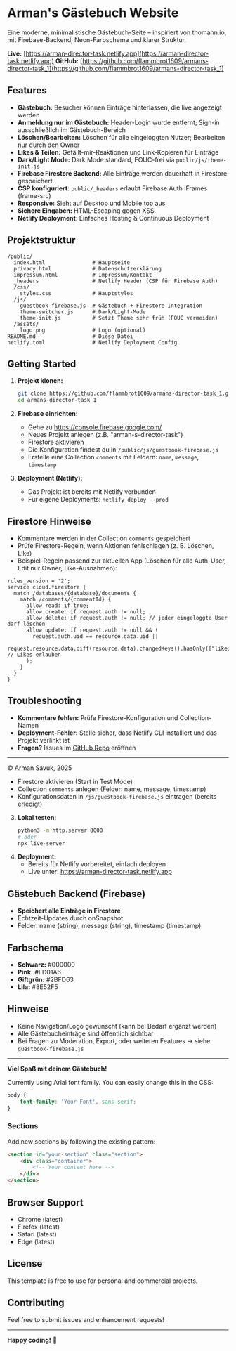 # Arman's Gästebuch Website

Eine moderne, minimalistische Gästebuch-Seite – inspiriert von thomann.io, mit Firebase-Backend, Neon-Farbschema und klarer Struktur.

**Live:** [https://arman-director-task.netlify.app](https://arman-director-task.netlify.app)
**GitHub:** [https://github.com/flammbrot1609/armans-director-task_1](https://github.com/flammbrot1609/armans-director-task_1)

## Features

- **Gästebuch:** Besucher können Einträge hinterlassen, die live angezeigt werden
- **Anmeldung nur im Gästebuch:** Header-Login wurde entfernt; Sign-in ausschließlich im Gästebuch-Bereich
- **Löschen/Bearbeiten:** Löschen für alle eingeloggten Nutzer; Bearbeiten nur durch den Owner
- **Likes & Teilen:** Gefällt-mir-Reaktionen und Link-Kopieren für Einträge
- **Dark/Light Mode:** Dark Mode standard, FOUC-frei via `public/js/theme-init.js`
- **Firebase Firestore Backend:** Alle Einträge werden dauerhaft in Firestore gespeichert
- **CSP konfiguriert:** `public/_headers` erlaubt Firebase Auth IFrames (frame-src)
- **Responsive:** Sieht auf Desktop und Mobile top aus
- **Sichere Eingaben:** HTML-Escaping gegen XSS
- **Netlify Deployment**: Einfaches Hosting & Continuous Deployment

## Projektstruktur

```
/public/
  index.html               # Hauptseite
  privacy.html             # Datenschutzerklärung
  impressum.html           # Impressum/Kontakt
  _headers                 # Netlify Header (CSP für Firebase Auth)
  /css/
    styles.css             # Hauptstyles
  /js/
    guestbook-firebase.js  # Gästebuch + Firestore Integration
    theme-switcher.js      # Dark/Light-Mode
    theme-init.js          # Setzt Theme sehr früh (FOUC vermeiden)
  /assets/
    logo.png               # Logo (optional)
README.md                  # Diese Datei
netlify.toml               # Netlify Deployment Config
```

## Getting Started

1. **Projekt klonen:**
   ```bash
   git clone https://github.com/flammbrot1609/armans-director-task_1.git
   cd armans-director-task_1
   ```
2. **Firebase einrichten:**
   - Gehe zu https://console.firebase.google.com/
   - Neues Projekt anlegen (z.B. "arman-s-director-task")
   - Firestore aktivieren
   - Die Konfiguration findest du in `/public/js/guestbook-firebase.js`
   - Erstelle eine Collection `comments` mit Feldern: `name`, `message`, `timestamp`

3. **Deployment (Netlify):**
   - Das Projekt ist bereits mit Netlify verbunden
   - Für eigene Deployments: `netlify deploy --prod`

## Firestore Hinweise
- Kommentare werden in der Collection `comments` gespeichert
- Prüfe Firestore-Regeln, wenn Aktionen fehlschlagen (z. B. Löschen, Like)
- Beispiel-Regeln passend zur aktuellen App (Löschen für alle Auth-User, Edit nur Owner, Like-Ausnahmen):

```rules
rules_version = '2';
service cloud.firestore {
  match /databases/{database}/documents {
    match /comments/{commentId} {
      allow read: if true;
      allow create: if request.auth != null;
      allow delete: if request.auth != null; // jeder eingeloggte User darf löschen
      allow update: if request.auth != null && (
        request.auth.uid == resource.data.uid ||
        request.resource.data.diff(resource.data).changedKeys().hasOnly(["likedBy"]) // Likes erlauben
      );
    }
  }
}
```

## Troubleshooting
- **Kommentare fehlen:** Prüfe Firestore-Konfiguration und Collection-Namen
- **Deployment-Fehler:** Stelle sicher, dass Netlify CLI installiert und das Projekt verlinkt ist
- **Fragen?** Issues im [GitHub Repo](https://github.com/flammbrot1609/armans-director-task_1/issues) eröffnen

---

© Arman Savuk, 2025

   - Firestore aktivieren (Start in Test Mode)
   - Collection `comments` anlegen (Felder: name, message, timestamp)
   - Konfigurationsdaten in `/js/guestbook-firebase.js` eintragen (bereits erledigt)
3. **Lokal testen:**
   ```bash
   python3 -m http.server 8000
   # oder
   npx live-server
   ```
4. **Deployment:**
   - Bereits für Netlify vorbereitet, einfach deployen
   - Live unter: https://arman-director-task.netlify.app

## Gästebuch Backend (Firebase)
- **Speichert alle Einträge in Firestore**
- Echtzeit-Updates durch onSnapshot
- Felder: name (string), message (string), timestamp (timestamp)

## Farbschema
- **Schwarz:** #000000
- **Pink:** #FD01A6
- **Giftgrün:** #2BFD63
- **Lila:** #8E52F5

## Hinweise
- Keine Navigation/Logo gewünscht (kann bei Bedarf ergänzt werden)
- Alle Gästebucheinträge sind öffentlich sichtbar
- Bei Fragen zu Moderation, Export, oder weiteren Features → siehe `guestbook-firebase.js`

---

**Viel Spaß mit deinem Gästebuch!**

Currently using Arial font family. You can easily change this in the CSS:
```css
body {
    font-family: 'Your Font', sans-serif;
}
```

### Sections
Add new sections by following the existing pattern:
```html
<section id="your-section" class="section">
    <div class="container">
        <!-- Your content here -->
    </div>
</section>
```

## Browser Support

- Chrome (latest)
- Firefox (latest)
- Safari (latest)
- Edge (latest)

## License

This template is free to use for personal and commercial projects.

## Contributing

Feel free to submit issues and enhancement requests!

---

**Happy coding!** 🚀
